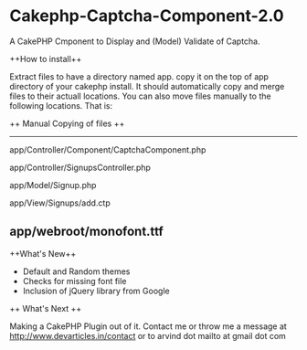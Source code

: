 Cakephp-Captcha-Component-2.0
=============================

A CakePHP Cmponent to Display and (Model) Validate of Captcha.

++How to install++

Extract files to have a directory named app. copy it on the top of app directory of your cakephp install. It should automatically copy and merge files to their actuall locations. You can also move files manually to the following locations. That is:

++ Manual Copying of files ++

--------------------
app/Controller/Component/CaptchaComponent.php

app/Controller/SignupsController.php

app/Model/Signup.php

app/View/Signups/add.ctp

app/webroot/monofont.ttf
--------------------

++What's New++

* Default and Random themes
* Checks for missing font file
* Inclusion of jQuery library from Google

++ What's Next ++

Making a CakePHP Plugin out of it. Contact me or throw me a message at http://www.devarticles.in/contact or to arvind dot mailto at gmail dot com
